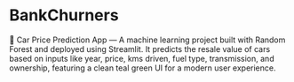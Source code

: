 # BankChurners
🚗 Car Price Prediction App — A machine learning project built with Random Forest and deployed using Streamlit. It predicts the resale value of cars based on inputs like year, price, kms driven, fuel type, transmission, and ownership, featuring a clean teal green UI for a modern user experience.
